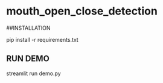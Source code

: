 # mouth_open_close_detection

##INSTALLATION

pip install -r requirements.txt

## RUN DEMO

streamlit run demo.py
